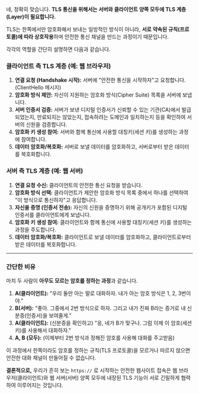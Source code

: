 네, 정확히 맞습니다. **TLS 통신을 위해서는 서버와 클라이언트 양쪽 모두에 TLS 계층(Layer)이 필요합니다.**

TLS는 한쪽에서만 암호화해서 보내는 일방적인 방식이 아니라, **서로 약속된 규칙(프로토콜)에 따라 상호작용**하며 안전한 통신 채널을 만드는 과정이기 때문입니다.

각각의 역할을 간단히 설명하면 다음과 같습니다.

### 클라이언트 측 TLS 계층 (예: 웹 브라우저)

1.  **연결 요청 (Handshake 시작):** 서버에 "안전한 통신을 시작하자"고 요청합니다. (ClientHello 메시지)
2.  **암호화 방식 제안:** 자신이 지원하는 암호화 방식(Cipher Suite) 목록을 서버에 보냅니다.
3.  **서버 인증서 검증:** 서버가 보낸 디지털 인증서가 신뢰할 수 있는 기관(CA)에서 발급되었는지, 만료되지는 않았는지, 접속하려는 도메인과 일치하는지 등을 확인하여 서버의 신원을 검증합니다.
4.  **암호화 키 생성 참여:** 서버와 함께 통신에 사용할 대칭키(세션 키)를 생성하는 과정에 참여합니다.
5.  **데이터 암호화/복호화:** 서버로 보낼 데이터를 암호화하고, 서버로부터 받은 데이터를 복호화합니다.

### 서버 측 TLS 계층 (예: 웹 서버)

1.  **연결 요청 수신:** 클라이언트의 안전한 통신 요청을 받습니다.
2.  **암호화 방식 선택:** 클라이언트가 제안한 암호화 방식 목록 중에서 하나를 선택하여 "이 방식으로 통신하자"고 응답합니다.
3.  **자신을 증명 (인증서 전송):** 자신의 신원을 증명하기 위해 공개키가 포함된 디지털 인증서를 클라이언트에게 보냅니다.
4.  **암호화 키 생성 참여:** 클라이언트와 함께 통신에 사용할 대칭키(세션 키)를 생성하는 과정을 주도합니다.
5.  **데이터 암호화/복호화:** 클라이언트로 보낼 데이터를 암호화하고, 클라이언트로부터 받은 데이터를 복호화합니다.

---

### 간단한 비유

마치 두 사람이 **아무도 모르는 암호를 정하는 과정**과 같습니다.

1.  **A(클라이언트):** "우리 둘만 아는 말로 대화하자. 내가 아는 암호 방식은 1, 2, 3번이야."
2.  **B(서버):** "좋아. 그중에서 2번 방식으로 하자. 그리고 내가 진짜 B라는 증거로 내 신분증(인증서)을 보여줄게."
3.  **A(클라이언트):** (신분증을 확인하고) "응, 네가 B가 맞구나. 그럼 이제 이 암호(세션 키)를 사용해서 대화하자."
4.  **A, B (모두):** (이제부터 2번 방식과 정해진 암호를 사용해 대화를 주고받음)

이 과정에서 한쪽이라도 암호를 정하는 규칙(TLS 프로토콜)을 모르거나 따르지 않으면 안전한 대화 채널이 만들어질 수 없습니다.

**결론적으로,** 우리가 흔히 보는 `https://` 로 시작하는 안전한 웹사이트 접속은 웹 브라우저(클라이언트)와 웹 서버(서버) 양쪽 모두에 내장된 TLS 기능이 서로 긴밀하게 협력하여 이루어지는 것입니다.